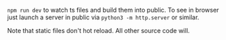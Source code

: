 `npm run dev` to watch ts files and build them into public. To see in browser
just launch a server in public via `python3 -m http.server` or similar.

Note that static files don't hot reload. All other source code will.
